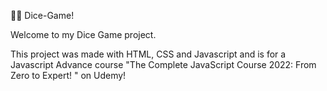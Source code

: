 👨‍💻 Dice-Game!

Welcome to my Dice Game project.

This project was made with HTML, CSS and Javascript and is for a Javascript Advance course "The Complete JavaScript Course 2022: From Zero to Expert! " on Udemy!
